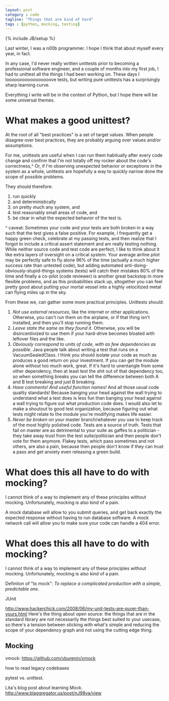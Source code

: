 ```yaml
---
layout: post
category : code
tagline: "Things that are kind of hard"
tags : [python, mocking, testing]
---
```

{% include JB/setup %}

Last winter, I was a n00b programmer. I hope I think that about myself every year, in fact. 

In any case, I'd never really written unittests prior to becoming a professional software engineer, and a couple of months into my first job, I had to unittest all the things I had been working on. These days I looooooooooooooooove tests, but writing pure unittests has a surprisingly sharp learning curve.

Everything I write will be in the context of Python, but I hope there will be some universal themes.

What makes a good unittest?
===========================
At the root of all "best practices" is a set of target values. When people disagree over best practices, they are probably arguing over values and/or assumptions. 

For me, unittests are useful when I can run them habitually after every code change and confirm that I'm not totally off my rocker about the code's correctness,^ Or, if I'm observing unexpected behavior or exceptions in the system as a whole, unittests are hopefully a way to quickly narrow done the scope of possible problems.

They should therefore:
1. run quickly
2. and deterministically
3. on pretty much any system, and
4. test reasonably small areas of code, and
5. be clear in what the expected behavior of the test is. 

^ caveat: Sometimes your code and your tests are both broken in a way such that the test gives a false positive. For example, I frequently get a happy green check, celebrate at my passing tests, and then realize that I forgot to include a critical assert statement and am really testing nothing. While neither source code and test code are perfect, I like to think about it like extra layers of oversight on a critical system. Your average airline pilot may be perfectly safe to fly alone 96% of the time (actually a much higher success rate than untested code), but adding automated anti-doing-obviously-stupid-things systems (tests) will catch their mistakes 80% of the time and finally a co-pilot (code reviewer) is another great backstop in more flexible problems, and as this probabilities stack up, altogether you can feel pretty good about putting your mortal vessel into a highly velocitized metal can flying miles up in the sky.

From these we, can gather some more practical principles. Unittests should:
1. *Not use external resources*, like the internet or other applications. Otherwise, you can't run them on the airplane, or if that thing isn't installed, and then you'll stop running them.
2. *Leave state the same as they found it*. Otherwise, you will be disincentivized to use them if your hard-drive becomes bloated with leftover files and the like.
3. *Obviously correspond to units of code, with as few dependencies as possible*. Java people talk about writing a test that runs on a VacuumSealedClass. I think you should isolate your code as much as produces a good return on your investment. If you can get the module alone without too much work, great. If it's hard to unentangle from some other dependency, then at least test the shit out of that dependency too, so when something breaks you can tell the difference between both A and B test breaking and just B breaking.
4. *Have comments! And useful function names!* And all those usual code quality standards! Because banging your head against the wall trying to understand what a test does is less fun than banging your head against a wall trying to figure out what production code does. I would also let to make a shoutout to good test organization, because figuring out what tests might relate to the module you're modifying makes life easier.
5. *Never be broken* on your master branch/whatever you use to keep track of the most highly polished code. Tests are a source of truth. Tests that fail on master are as detrimental to your suite as gaffes to a politician - they take away trust from the test suite/politician and then people don't vote for them anymore. Flakey tests, which pass sometimes and not others, are also a pain, because then people don't know if they can trust a pass and get anxiety even releasing a green build. 

What does this all have to do with mocking?
===========================================

I cannot think of a way to implement any of these principles without mocking. Unfortunately, mocking is also kind of a pain. 

A mock database will allow to you submit queries, and get back exactly the expected response without having to run database software. A mock network call will allow you to make sure your code can handle a 404 error. 

What does this all have to do with mocking?
===========================================

I cannot think of a way to implement any of these principles without mocking. Unfortunately, mocking is also kind of a pain. 

Definiton of "to mock": _To replace a complicated production with a simple, predictable one._

JUnit 


http://www.hackerchick.com/2008/06/my-unit-tests-are-purer-than-yours.html
Here's the thing about open source: the things that are in the standard library are not necessarily the things best suited to your usecase, so there's a tension between sticking with what's simple and reducing the scope of your dependency graph and not using the cutting edge thing.




Mocking 
-------

vmock: https://github.com/vburenin/vmock

how to read legacy codebases

pytest vs. unittest. 

Lita's blog post about learning Mock. http://www.blaggregator.us/post/nJ98va/view
